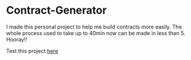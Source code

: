 # Contract-Generator

I made this personal project to help me build contracts more easily. The whole process used to take up to 40min now can be made in less than 5. Hooray!!

Test this project [here](https://blopa.github.io/contract/poc.html)
